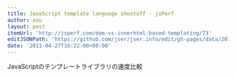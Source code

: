 ```yaml
---
title: JavaScript template language shootoff · jsPerf
author: azu
layout: post
itemUrl: 'http://jsperf.com/dom-vs-innerhtml-based-templating/73'
editJSONPath: 'https://github.com/jser/jser.info/edit/gh-pages/data/2011/04/index.json'
date: '2011-04-27T16:22:00+00:00'
---
```

JavaScriptのテンプレートライブラリの速度比較
